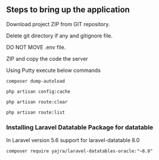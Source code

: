 ## Steps to bring up the application

Download project ZIP from GIT repository.

Delete git directory if any and gitignore file.

DO NOT MOVE .env file.

ZIP and copy the code the server

Using Putty execute below commands 

```
composer dump-autoload

php artisan config:cache

php artisan route:clear

php artisan route:list

```

### Installing Laravel Datatable Package for datatable

In Laravel version 5.6 support for  laravel-datatable 8.0

```
composer require yajra/laravel-datatables-oracle:"~8.0"
```
